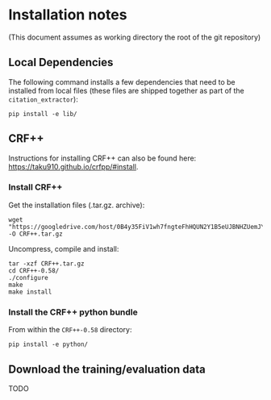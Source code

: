 # Installation notes

(This document assumes as working directory the root of the git repository)

## Local Dependencies

The following command installs a few dependencies that need to be installed from local files (these files are shipped together as part of the `citation_extractor`):

    pip install -e lib/

## CRF++

Instructions for installing CRF++ can also be found here: <https://taku910.github.io/crfpp/#install>.

### Install CRF++

Get the installation files (.tar.gz. archive):

    wget "https://googledrive.com/host/0B4y35FiV1wh7fngteFhHQUN2Y1B5eUJBNHZUemJYQV9VWlBUb3JlX0xBdWVZTWtSbVBneU0/CRF++-0.58.tar.gz" -O CRF++.tar.gz

Uncompress, compile and install:

    tar -xzf CRF++.tar.gz
    cd CRF++-0.58/
    ./configure
    make
    make install

### Install the CRF++ python bundle

From within the `CRF++-0.58` directory:

    pip install -e python/

## Download the training/evaluation data

TODO


